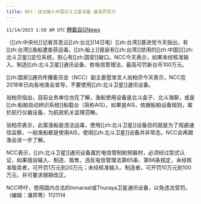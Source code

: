 ```yaml
---
title: NCC：违法输入中国北斗卫星设备 最高罚百万
---
```

`11/14/2023 1:58 AM UTC` [轉載自GNews](https://gnews.org/articles/1975109)

（[[zh:中央社]]记者苏思云[[zh:台北]]14日电）[[zh:台湾]]基进党今天指出，有[[zh:台湾]]渔船遭查获运毒，[[zh:船上]]竟装有[[zh:台湾]]禁用的[[zh:中国]][[zh:北斗卫星]]定位系统，担心有[[zh:国安]]破口。NCC今天表示，如果未经核准输入、制造[[zh:北斗卫星]]通讯设备，依电信管理法，最高可罚新台币100万元。

[[zh:国家]]通讯传播委员会（NCC）副主委暨发言人翁柏宗今天表示，NCC在2018年已向各地渔会宣导，不要使用[[zh:北斗卫星]]通讯设备。

翁柏宗指出，目前业务单位也在了解，渔船使用设备是北斗盒子、北斗海聊，或是[[zh:船舶自动辨识系统]]船载台（简称AIS）。如果是AIS，依据船舶设备规则，属於航行仪器设备，为航政机关监理范畴。

翁柏宗表示，此案渔船是违法运毒，使用[[zh:北斗卫星]]设备目的就是为了规避通信监察，一般渔船都是使用AIS，使用[[zh:北斗卫星]]设备并非常态。NCC会再跟渔会进一步了解。

NCC表示，[[zh:北斗卫星]]通讯设备属於电信管制射频器材，必须经过型式认证，如果擅自输入、制造、贩售，违反电信管理法第65条、第66条规定，未经核准贩卖者，可开罚1万元到20万元；未经核准输入、制造者，可开罚10万元到100万元，并可要求限期改正。

NCC呼吁，使用国内合法的Inmarsat或Thuraya卫星通讯设备，以免违法受罚。（编辑：潘羿菁）1121114
